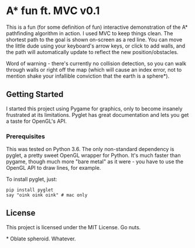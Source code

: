 # A* fun ft. MVC v0.1

This is a fun (for some definition of fun) interactive demonstration of the A* pathfinding algorithm in action. I used MVC to keep things clean. The shortest path to the goal is shown on-screen as a red line. You can move the little dude using your keyboard's arrow keys, or click to add walls, and the path will automatically update to reflect the new position/obstacles.

Word of warning - there's currently no collision detection, so you can walk through walls or right off the map (which will cause an index error, not to mention shake your infallible conviction that the earth is a sphere*).

## Getting Started

I started this project using Pygame for graphics, only to become insanely frustrated at its limitations. Pyglet has great documentation and lets you get a taste for OpenGL's API.

### Prerequisites

This was tested on Python 3.6. The only non-standard dependency is pyglet, a pretty sweet OpenGL wrapper for Python. It's much faster than pygame, though much more "bare metal" as it were - you have to use the OpenGL API to draw lines, for example.

To install pyglet, just:

```
pip install pyglet
say "oink oink oink" # mac only
```


## License

This project is licensed under the MIT License. Go nuts.



\* Oblate spheroid. Whatever.
